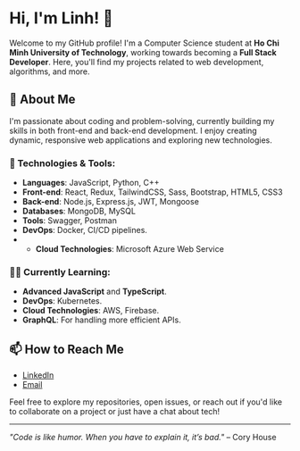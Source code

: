 # Hi, I'm Linh! 👋

Welcome to my GitHub profile! I'm a Computer Science student at **Ho Chi Minh University of Technology**, working towards becoming a **Full Stack Developer**. Here, you'll find my projects related to web development, algorithms, and more.

## 🚀 About Me

I'm passionate about coding and problem-solving, currently building my skills in both front-end and back-end development. I enjoy creating dynamic, responsive web applications and exploring new technologies.

### 🔧 Technologies & Tools:

- **Languages**: JavaScript, Python, C++
- **Front-end**: React, Redux, TailwindCSS, Sass, Bootstrap, HTML5, CSS3
- **Back-end**: Node.js, Express.js, JWT, Mongoose
- **Databases**: MongoDB, MySQL
- **Tools**: Swagger, Postman
- **DevOps**:  Docker, CI/CD pipelines.
- - **Cloud Technologies**: Microsoft Azure Web Service

### 🧑‍💻 Currently Learning:

- **Advanced JavaScript** and **TypeScript**.
- **DevOps**: Kubernetes.
- **Cloud Technologies**: AWS, Firebase.
- **GraphQL**: For handling more efficient APIs.

## 📫 How to Reach Me

- [LinkedIn](https://www.linkedin.com/in/linh-ho-tuan-804678294/)
- [Email](mailto:tuanlinh2626@gmail.com)

Feel free to explore my repositories, open issues, or reach out if you'd like to collaborate on a project or just have a chat about tech!

---

_"Code is like humor. When you have to explain it, it’s bad."_ – Cory House
